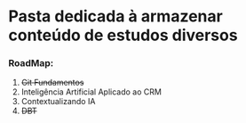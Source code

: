 # Pasta dedicada à armazenar conteúdo de estudos diversos

### RoadMap:
1. ~~Git Fundamentos~~
2. Inteligência Artificial Aplicado ao CRM
3. Contextualizando IA
4. ~~DBT~~


